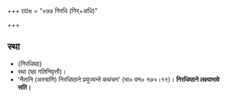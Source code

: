 +++
title = "०७७ निरधि (निर्+अधि)"

+++

## स्था
- {निरधिष्ठा}
- स्था (ष्ठा गतिनिवृत्तौ)।
- 'नैतानि (अस्त्राणि) निरधिष्ठाने प्रयुज्यन्ते कथंचन' (भा० वन० १७५।१९)। **निरधिष्ठाने लक्ष्याभावे सति।**
